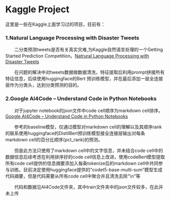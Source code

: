 # Kaggle Project
这里是一些在Kaggle上面学习过的项目，目前有：

### 1.Natural Language Processing with Disaster Tweets
&ensp;&ensp;&ensp;&ensp;二分类预测tweets是否有关真实灾难,为Kaggle自然语言处理的一个Getting Started Prediction Competition。[Natrural Language Processing with Disaster Tweets](https://www.kaggle.com/competitions/nlp-getting-started)

&ensp;&ensp;&ensp;&ensp;在问题的解决中对tweets数据做数据清洗，特征提取后利用prompt拼接所有特征信息，后续使用huggingface的Bert
预训练模型，并在最后添加一层全连接层作为分类头，达到分类预测的目的。
### 2.Google AI4Code – Understand Code in Python Notebooks
&ensp;&ensp;&ensp;&ensp;对于jupyter notebook的json文件中code cell顺序为markdown cell排序。[Google AI4Code – Understand Code in Python Notebooks](https://www.kaggle.com/competitions/AI4Code)

&ensp;&ensp;&ensp;&ensp;参考的baseline模型，仅通过模型对markdown cell的理解以及其顺序rank
的联系使用huggingface的DistilBert预训练模型接全连接层输出对每条markdown cell的百分比顺序(pct_rank)的预测。

&ensp;&ensp;&ensp;&ensp;但是此方法只使用了markdown cell中的文字信息，并未结合code cell中的数据信息后续考虑在利用排序好的code cell信息上改进，使用codeBert模型提取所有code cell提供的信息摘要添加入每条tokenize后的markdown cell中共同参与训练。目前决定使用huggingface提供的“codet5-base-multi-sum”模型生成代码摘要，但是代码需要从所有code cell中聚合并且清洗去除“\n”等

&ensp;&ensp;&ensp;&ensp;代码和数据见AI4Code文件夹，其中train文件夹中的json文件较多，在此并未上传
